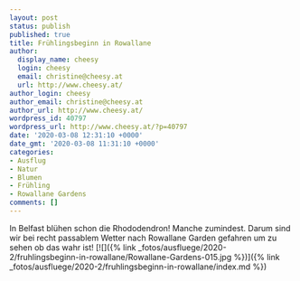 ```yaml
---
layout: post
status: publish
published: true
title: Frühlingsbeginn in Rowallane
author:
  display_name: cheesy
  login: cheesy
  email: christine@cheesy.at
  url: http://www.cheesy.at/
author_login: cheesy
author_email: christine@cheesy.at
author_url: http://www.cheesy.at/
wordpress_id: 40797
wordpress_url: http://www.cheesy.at/?p=40797
date: '2020-03-08 12:31:10 +0000'
date_gmt: '2020-03-08 11:31:10 +0000'
categories:
- Ausflug
- Natur
- Blumen
- Frühling
- Rowallane Gardens
comments: []
---
```

In Belfast blühen schon die Rhododendron! Manche zumindest. Darum sind wir bei recht passablem Wetter nach Rowallane Garden gefahren um zu sehen ob das wahr ist!
[![]({% link _fotos/ausfluege/2020-2/fruhlingsbeginn-in-rowallane/Rowallane-Gardens-015.jpg %})]({% link _fotos/ausfluege/2020-2/fruhlingsbeginn-in-rowallane/index.md %})
